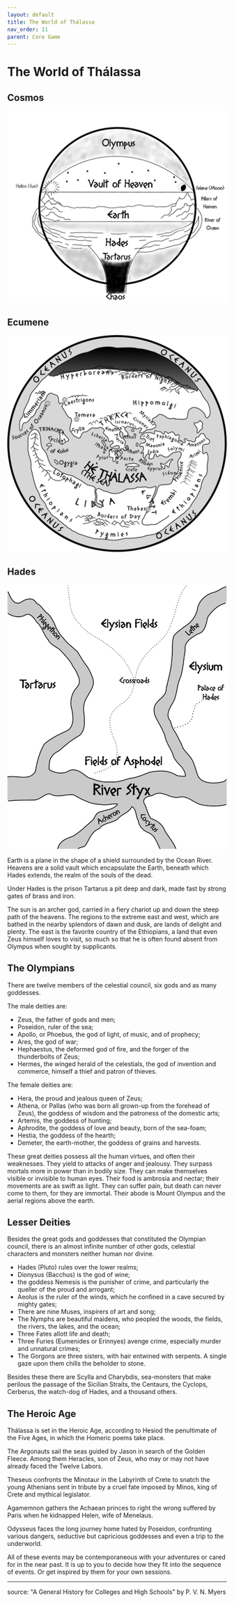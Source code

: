 ```yaml
---
layout: default
title: The World of Thálassa
nav_order: 11
parent: Core Game
---
```


# The World of Thálassa

## Cosmos
![Cosmos Map](/img/cosmos_map.png)

## Ecumene
![World Map](/img/world_map.png)

## Hades
![Hades Map](/img/hades_map.png)

Earth is a plane in the shape of a shield surrounded by the Ocean River. Heavens are a solid vault which encapsulate the Earth, beneath which Hades extends, the realm of the souls of the dead. 



Under Hades is the prison Tartarus a pit deep and dark, made fast by strong gates of brass and iron.



The sun is an archer god, carried in a fiery chariot up and down the steep path of the heavens. The regions to the extreme east and west, which are bathed in the nearby splendors of dawn and dusk, are lands of delight and plenty. The east is the favorite country of the Ethiopians, a land that even Zeus himself loves to visit, so much so that he is often found absent from Olympus when sought by supplicants.

## The Olympians

There are twelve members of the celestial council, six gods and as many goddesses. 

The male deities are:
- Zeus, the father of gods and men; 
- Poseidon, ruler of the sea; 
- Apollo, or Phoebus, the god of light, of music, and of prophecy; 
- Ares, the god of war; 
- Hephaestus, the deformed god of fire, and the forger of the thunderbolts of Zeus; 
- Hermes, the winged herald of the celestials, the god of invention and commerce, himself a thief and patron of thieves.

The female deities are:
- Hera, the proud and jealous queen of Zeus; 
- Athena, or Pallas (who was born all grown-up from the forehead of Zeus), the goddess of wisdom and the patroness of the domestic arts; 
- Artemis, the goddess of hunting; 
- Aphrodite, the goddess of love and beauty, born of the sea-foam; 
- Hestia, the goddess of the hearth; 
- Demeter, the earth-mother, the goddess of grains and harvests. 

These great deities possess all the human virtues, and often their weaknesses. They yield to attacks of anger and jealousy. They surpass mortals more in power than in bodily size. They can make themselves visible or invisible to human eyes. Their food is ambrosia and nectar; their movements are as swift as light. They can suffer pain, but death can never come to them, for they are immortal. Their abode is Mount Olympus and the aerial regions above the earth.

## Lesser Deities

Besides the great gods and goddesses that constituted the Olympian council, there is an almost infinite number of other gods, celestial characters and monsters neither human nor divine.

- Hades (Pluto) rules over the lower realms; 
- Dionysus (Bacchus) is the god of wine; 
- the goddess Nemesis is the punisher of crime, and particularly the queller of the proud and arrogant; 
- Aeolus is the ruler of the winds, which he confined in a cave secured by mighty gates;
- There are nine Muses, inspirers of art and song;
- The Nymphs are beautiful maidens, who peopled the woods, the fields, the rivers, the lakes, and the ocean;
- Three Fates allott life and death;
- Three Furies (Eumenides or Erinnyes) avenge crime, especially murder and unnatural crimes;
- The Gorgons are three sisters, with hair entwined with serpents. A single gaze upon them chills the beholder to stone. 
  
Besides these there are Scylla and Charybdis, sea-monsters that make perilous the passage of the Sicilian Straits, the Centaurs, the Cyclops, Cerberus, the watch-dog of Hades, and a thousand others.

## The Heroic Age

Thálassa is set in the Heroic Age, according to Hesiod the penultimate of the Five Ages, in which the Homeric poems take place.

The Argonauts sail the seas guided by Jason in search of the Golden Fleece. Among them Heracles, son of Zeus, who may or may not have already faced the Twelve Labors. 

Theseus confronts the Minotaur in the Labyrinth of Crete to snatch the young Athenians sent in tribute by a cruel fate imposed by Minos, king of Crete and mythical legislator.

Agamemnon gathers the Achaean princes to right the wrong suffered by Paris when he kidnapped Helen, wife of Menelaus. 

Odysseus faces the long journey home hated by Poseidon, confronting various dangers, seductive but capricious goddesses and even a trip to the underworld.

All of these events may be contemporaneous with your adventures or cared for in the near past. It is up to you to decide how they fit into the sequence of events. Or get inspired by them for your own sessions.

---
source: "A General History for Colleges and High Schools" by P. V. N. Myers 